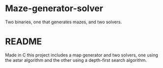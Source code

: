# Maze-generator-solver
Two binaries, one that generates mazes, and two solvers.

# README

Made in C this project includes a map generator and two solvers, one using the astar algorithm and the other using a depth-first search algorithm.
